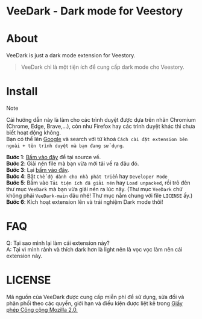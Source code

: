 # VeeDark - Dark mode for Veestory
# About
VeeDark is just a dark mode extension for Veestory.
> VeeDark chỉ là một tiện ích để cung cấp dark mode cho Veestory.
# Install
> [!NOTE]
> Cái hướng dẫn này là làm cho các trình duyệt được dựa trên nhân Chromium (Chrome, Edge, Brave,...), còn như Firefox hay các trình duyệt khác thì chưa biết hoạt động không.
> <br>
> Bạn có thể lên [Google](https://google.com) và search với từ khoá `Cách cài đặt extension bên ngoài + tên trình duyệt mà bạn đang sử dụng`.

**Bước 1**: [Bấm vào đây](https://github.com/Tankira/VeeDark/archive/refs/heads/main.zip) để tại source về.
<br>
**Bước 2**: Giải nén file mà bạn vừa mới tải về ra đâu đó.
<br>
**Bước 3**: Lại [bấm vào đây](chrome://extensions).
<br>
**Bước 4**: Bật `Chế độ dành cho nhà phát triển` hay `Developer Mode`
<br>
**Bước 5**: Bấm vào `Tải tiện ích đã giải nén` hay `Load unpacked`, rồi trỏ đên thư mục `VeeDark` mà bạn vừa giải nén ra lúc nãy. (Thư mục `VeeDark` chứ không phải `VeeDark-main` đâu nhé! Thư mục nằm chung với file `LICENSE` ấy.)
<br>
**Bước 6**: Kích hoạt extension lên và trải nghiệm Dark mode thôi!
# FAQ
Q: Tại sao mình lại làm cái extension này?
<br>
A: Tại vì mình rảnh và thích dark hơn là light nên là vọc vọc làm nên cái extension này.
# LICENSE
Mã nguồn của VeeDark được cung cấp miễn phí để sử dụng, sửa đổi và phân phối theo các quyền, giới hạn và điều kiện được liệt kê trong [Giấy phép Công cộng Mozilla 2.0.](https://github.com/Tankira/VeeDark/blob/main/LICENSE)
